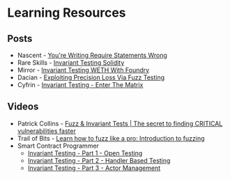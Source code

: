 # Learning Resources

## Posts

- Nascent - [You're Writing Require Statements Wrong](https://www.nascent.xyz/idea/youre-writing-require-statements-wrong)
- Rare Skills - [Invariant Testing Solidity](https://www.rareskills.io/post/invariant-testing-solidity)
- Mirror - [Invariant Testing WETH With Foundry](https://mirror.xyz/horsefacts.eth/Jex2YVaO65dda6zEyfM_-DXlXhOWCAoSpOx5PLocYgw)
- Dacian - [Exploiting Precision Loss Via Fuzz Testing](https://dacian.me/exploiting-precision-loss-via-fuzz-testing)
- Cyfrin - [Invariant Testing - Enter The Matrix](https://medium.com/cyfrin/invariant-testing-enter-the-matrix-c71363dea37e)

## Videos

- Patrick Collins - [Fuzz & Invariant Tests | The secret to finding CRITICAL vulnerabilities faster](https://www.youtube.com/watch?v=juyY-CTolac&t=300s)
- Trail of Bits - [Learn how to fuzz like a pro: Introduction to fuzzing](https://www.youtube.com/watch?v=QofNQxW_K08&list=PLciHOL_J7Iwqdja9UH4ZzE8dP1IxtsBXI)
- Smart Contract Programmer
  - [Invariant Testing - Part 1 - Open Testing](https://www.youtube.com/watch?v=JtzBi67hgLI)
  - [Invariant Testing - Part 2 - Handler Based Testing](https://www.youtube.com/watch?v=RFOqce1rz7U)
  - [Invariant Testing - Part 3 - Actor Management](https://www.youtube.com/watch?v=kPx4K8kRvUQ)
